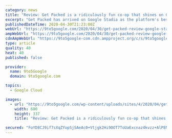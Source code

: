```yaml
---
category: news
title: "Review: Get Packed is a ridiculously fun co-op that shines on Google Stadia"
excerpt: "Get Packed has arrived on Google Stadia as the platform's best co-op game, offering hilarious physical gameplay you're sure to enjoy."
publishedDateTime: 2020-04-30T21:23:00Z
webUrl: "https://9to5google.com/2020/04/30/get-packed-review-google-stadia/"
ampWebUrl: "https://9to5google.com/2020/04/30/get-packed-review-google-stadia/amp/"
cdnAmpWebUrl: "https://9to5google-com.cdn.ampproject.org/c/s/9to5google.com/2020/04/30/get-packed-review-google-stadia/amp/"
type: article
quality: 40
heat: 40
published: false

provider:
  name: 9to5Google
  domain: 9to5google.com

topics:
  - Google Cloud

images:
  - url: "https://9to5google.com/wp-content/uploads/sites/4/2020/04/get_packed_screenshot_3.jpg?quality=82&strip=all&w=600"
    width: 600
    height: 337
    title: "Review: Get Packed is a ridiculously fun co-op that shines on Google Stadia"

secured: "FoYD8CJ9if7sXqZYopSjSAeAc0+Vtjgk2Hi9OOT7ToUaExcnaz4kvzz+AlPEMZ5xBZ+h48TrRzidHY6h67p3WuBu8yggInsUnsRu6vhpYMYkdhJGAB/iIv++PSjv600oAh+npMogFaJ3NvWQlP6c1d6Qmt0ogCeaDU2xA75lptWermX7sz4+8WGhYkzuqpJtNRRl5RSoyzyGNvTq3Gu0zwkX1y2i8ybbRDrjpW7LhTAcNfbHpmXC5q1tIbCxOxKyoAS4t8EI2BTBHzi59r1qetiFEG4JAtD0JrmlQxws4BXAUl7lom+Kt7rTsimdRHU2;aBSMUQA4nNB7rRj8F6v/cQ=="
---
```


